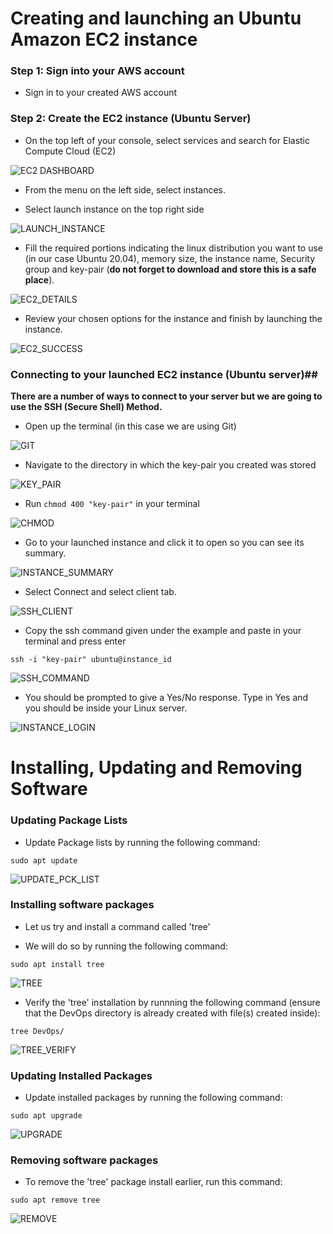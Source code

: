 # Creating and launching an Ubuntu Amazon EC2 instance

### Step 1: Sign into your AWS account

- Sign in to your created AWS account

### Step 2: Create the EC2 instance (Ubuntu Server)

- On the top left of your console, select services and search for Elastic Compute Cloud (EC2)

![EC2 DASHBOARD](/Create_EC2_Instance/Images/EC2_DASHBOARD.png)

- From the menu on the left side, select instances.

- Select launch instance on the top right side

![LAUNCH_INSTANCE](/Create_EC2_Instance/Images/LAUNCH_INSTANCE.png)

- Fill the required portions indicating the linux distribution you want to use (in our case Ubuntu 20.04), memory size, the instance name, Security group and key-pair (**do not forget to download and store this is a safe place**).

![EC2_DETAILS](/Create_EC2_Instance/Images/EC2_DETAILS.png)

- Review your chosen options for the instance and finish by launching the instance.

![EC2_SUCCESS](/Create_EC2_Instance/Images/EC2_SUCCESS.png)

### Connecting to your launched EC2 instance (Ubuntu server)##

**There are a number of ways to connect to your server but we are going to use the SSH (Secure Shell) Method.**

- Open up the terminal (in this case we are using Git)

![GIT](/Create_EC2_Instance/Images/GIT.png)

- Navigate to the directory in which the key-pair you created was stored

![KEY_PAIR](/Create_EC2_Instance/Images/KEY_PAIR.png)

- Run `chmod 400 "key-pair"` in your terminal

![CHMOD](/Create_EC2_Instance/Images/CHMOD.png)

- Go to your launched instance and click it to open so you can see its summary.

![INSTANCE_SUMMARY](/Create_EC2_Instance/Images/INSTANCE_SUMMARY.png)

- Select Connect and select client tab.

![SSH_CLIENT](/Create_EC2_Instance/Images/SSH_CLIENT.png)

- Copy the ssh command given under the example and paste in your terminal and press enter
```
ssh -i "key-pair" ubuntu@instance_id
```

![SSH_COMMAND](/Create_EC2_Instance/Images/SSH_COMMAND.png)

- You should be prompted to give a Yes/No response. Type in Yes and you should be inside your Linux server.

![INSTANCE_LOGIN](/Create_EC2_Instance/Images/INSTANCE_LOGIN.png)

# Installing, Updating and Removing Software

### Updating Package Lists

- Update Package lists by running the following command:

```
sudo apt update
```

![UPDATE_PCK_LIST](/Create_EC2_Instance/Images/UPDATE_PCK_LIST.png)

### Installing software packages

- Let us try and install a command called 'tree'

- We will do so by running the following command:

```
sudo apt install tree
```

![TREE](/Create_EC2_Instance/Images/TREE.png)

- Verify the 'tree' installation by runnning the following command (ensure that the DevOps directory is already created with file(s) created inside):
```
tree DevOps/
```

![TREE_VERIFY](/Create_EC2_Instance/Images/TREE_VERIFY.png)

### Updating Installed Packages

- Update installed packages by running the following command:

```
sudo apt upgrade
```

![UPGRADE](/Create_EC2_Instance/Images/UPGRADE.png)

### Removing software packages

- To remove the 'tree' package install earlier, run this command:

```
sudo apt remove tree
```

![REMOVE](/Create_EC2_Instance/Images/REMOVE.png)
